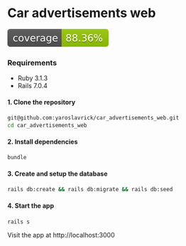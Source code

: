 # Car advertisements web
[![Coverage](badge.svg)](https://github.com/yaroslavrick/car_advertisements_web)

### Requirements

- Ruby 3.1.3
- Rails 7.0.4

#### 1. Clone the repository

```zsh
git@github.com:yaroslavrick/car_advertisements_web.git
cd car_advertisements_web
```

#### 2. Install dependencies

```zsh
bundle
```

#### 3. Create and setup the database

```zsh
rails db:create && rails db:migrate && rails db:seed
```

#### 4. Start the app

```zsh
rails s
```

Visit the app at http://localhost:3000

